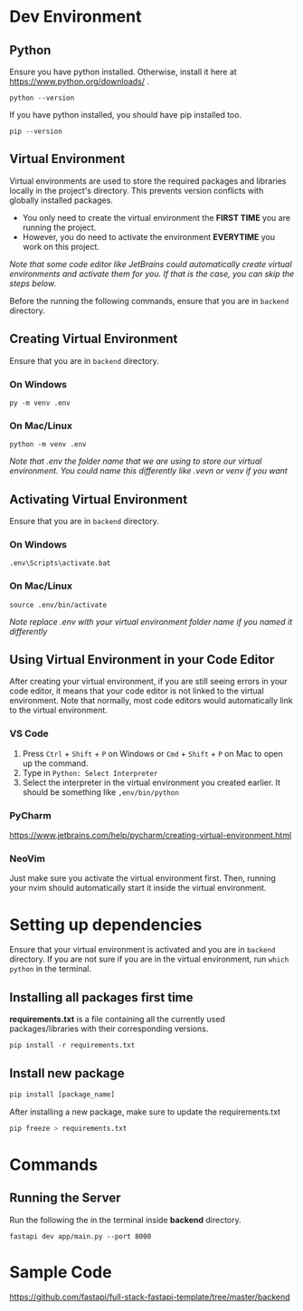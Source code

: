# Dev Environment
## Python 
Ensure you have python installed. Otherwise, install it here at https://www.python.org/downloads/ .
```
python --version
```

If you have python installed, you should have pip installed too.
```
pip --version
```

## Virtual Environment
Virtual environments are used to store the required packages and libraries locally in the project's directory. This prevents version conflicts with globally installed packages.

- You only need to create the virtual environment the **FIRST TIME** you are running the project.
- However, you do need to activate the environment **EVERYTIME** you work on this project.

*Note that some code editor like JetBrains could automatically create virtual environments and activate them for you. If that is the case, you can skip the steps below.*

Before the running the following commands, ensure that you are in `backend` directory.

## Creating Virtual Environment
Ensure that you are in `backend` directory.
### On Windows
```
py -m venv .env
```

### On Mac/Linux
```
python -m venv .env
```
*Note that .env the folder name that we are using to store our virtual environment. You could name this differently like .vevn or venv if you want*

## Activating Virtual Environment
Ensure that you are in `backend` directory.
### On Windows
```
.env\Scripts\activate.bat
```

### On Mac/Linux
```
source .env/bin/activate
```
*Note replace .env with your virtual environment folder name if you named it differently*

## Using Virtual Environment in your Code Editor
After creating your virtual environment, if you are still seeing errors in your code editor, it means that your code editor is not linked to the virtual environment.
Note that normally, most code editors would automatically link to the virtual environment.

### VS Code
1. Press `Ctrl` + `Shift` + `P` on Windows or `Cmd` + `Shift` + `P` on Mac to open up the command.
2. Type in `Python: Select Interpreter`
3. Select the interpreter in the virtual environment you created earlier. It should be something like `,env/bin/python`

### PyCharm
https://www.jetbrains.com/help/pycharm/creating-virtual-environment.html

### NeoVim
Just make sure you activate the virtual environment first. 
Then, running your nvim should automatically start it inside the virtual environment. 

# Setting up dependencies
Ensure that your virtual environment is activated and you are in `backend` directory.
If you are not sure if you are in the virtual environment, run `which python` in the terminal.

## Installing all packages first time
**requirements.txt** is a file containing all the currently used packages/libraries with their corresponding versions.
```python
pip install -r requirements.txt
```

## Install new package
```python
pip install [package_name]
```

After installing a new package, make sure to update the requirements.txt
```python
pip freeze > requirements.txt
```

# Commands
## Running the Server
Run the following the in the terminal inside **backend** directory.
```
fastapi dev app/main.py --port 8000
```

# Sample Code
https://github.com/fastapi/full-stack-fastapi-template/tree/master/backend
